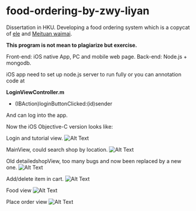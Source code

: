 # food-ordering-by-zwy-liyan

Dissertation in HKU. Developing a food ordering system which is a copycat of [ele](https://www.ele.me/) and [Meituan waimai](http://waimai.meituan.com/). 

**This program is not mean to plagiarize but exercise.**


Front-end: iOS native App, PC and mobile web page. 
Back-end: Node.js + mongodb.

iOS app need to set up node.js server to run fully or you can annotation code at 

**LoginViewController.m**
- (IBAction)loginButtonClicked:(id)sender

And can log into the app.

Now the iOS Objective-C version looks like:

Login and tutorial view.
![Alt Text](https://github.com/Thanatos-L/food-ordering-by-zwy-liyan/blob/master/readme/login.gif)

MainView, could search shop by location.
![Alt Text](https://github.com/Thanatos-L/food-ordering-by-zwy-liyan/blob/master/readme/MainView.gif)

Old detailedshopView, too many bugs and now been replaced by a new one.
![Alt Text](https://github.com/Thanatos-L/food-ordering-by-zwy-liyan/blob/master/readme/detailedview.gif)

Add/delete item in cart.
![Alt Text](https://github.com/Thanatos-L/food-ordering-by-zwy-liyan/blob/master/readme/cartView.gif)

Food view
![Alt Text](https://github.com/Thanatos-L/food-ordering-by-zwy-liyan/blob/master/readme/foodView.gif)

Place order view
![Alt Text](https://github.com/Thanatos-L/food-ordering-by-zwy-liyan/blob/master/readme/Placeorder.gif)
